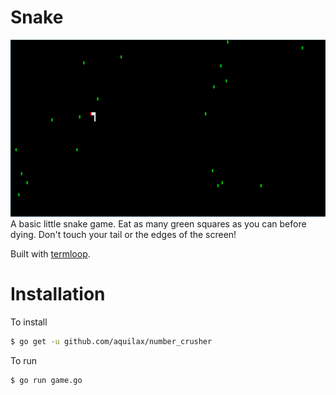 # Snake
![Game screenshot](screen.png)
A basic little snake game.  Eat as many green squares as you can before dying.  Don't touch your tail or the edges of the screen!

Built with [termloop](https://github.com/JoelOtter/termloop).

# Installation
To install
```bash
$ go get -u github.com/aquilax/number_crusher
```
To run
```bash
$ go run game.go
```